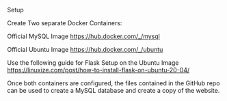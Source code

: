 Setup

Create Two separate Docker Containers:

Official MySQL Image
https://hub.docker.com/_/mysql

Official Ubuntu Image
https://hub.docker.com/_/ubuntu

Use the following guide for Flask Setup on the Ubuntu Image
https://linuxize.com/post/how-to-install-flask-on-ubuntu-20-04/

Once both containers are configured, the files contained in the GitHub repo can be used to create a MySQL database and create a copy of the website.





